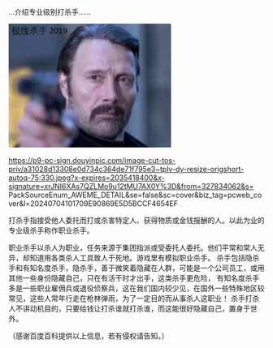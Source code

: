   ...介绍专业级别打杀手......


![介绍专业级别打杀手](https://github.com/ywangnccu/ywang/blob/main/images/Killer2019.jpg)

https://p9-pc-sign.douyinpic.com/image-cut-tos-priv/a31028d13308e0d734c364de71f795e3~tplv-dy-resize-origshort-autoq-75:330.jpeg?x-expires=2035418400&x-signature=xrJNI6XAs7QZLMo9u12tMU7AX0Y%3D&from=327834062&s=
PackSourceEnum_AWEME_DETAIL&se=false&sc=cover&biz_tag=pcweb_cover&l=20240704101709E90869E5D5BCCF4654EF

打杀手指接受他人委托而打或杀害特定人、获得物质或金钱报酬的人。以此为业的专业级杀手称作职业杀手。

职业杀手以杀人为职业，任务来源于集团指派或受委托人委托。他们平常和常人无异，却知道用各类杀人工具致人于死地。游戏里有模拟职业杀手。
杀手包括隐杀手和有知名度杀手，隐杀手，善于微笑着隐藏在人群，可能是一个公司员工，或用其他一些身份隐藏自己，只在有活干时才出手，这类杀手更危险，
有知名度杀手多是一些职业雇佣兵或退役侦察兵，这在我们国内较少见，在国外一些特殊地区较常见，这些人常年行走在枪林弹雨，为了一定目的而从事杀人这职业！
杀手打杀人不讲动机目的，只要给钱让打杀谁就打杀谁，而这能很好隐藏自己，置身于世外。

（感谢百度百科提供以上信息，若有侵权请告知。）
